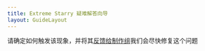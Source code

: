 ```yaml
---
title: Extreme Starry 疑难解答向导
layout: GuideLayout
---
```


请确定如何触发该现象，并将其[反馈给制作组](../../Support/README)我们会尽快修复这个问题
